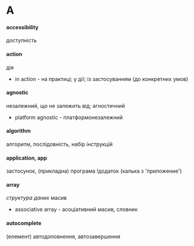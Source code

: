 # A

#### accessibility
доступність

#### action
дія
  - in action - на практиці; у дії; із застосуванням (до конкретних умов)

#### agnostic
незалежний, що не залежить від; агностичний
  - platform agnostic - платформонезалежний

#### algorithm
алгоритм, послідовність, набір інструкцій

#### application, app
застосунок, (прикладна) програма
!додаток (калька з 'приложение')

#### array
_структура даних_ масив
  - associative array - асоціативний масив, словник
  
#### autocomplete
(елемент) автодоповнення, автозавершення
